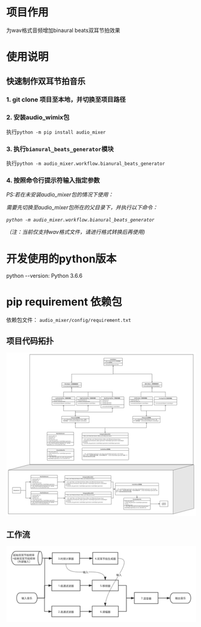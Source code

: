 # 项目作用
为wav格式音频增加binaural beats双耳节拍效果

# 使用说明
## 快速制作双耳节拍音乐
### 1. git clone 项目至本地，并切换至项目路径

### 2. 安装audio_wimix包
执行`python -m pip install audio_mixer`

### 3. 执行`bianural_beats_generator`模块
执行`python -m audio_mixer.workflow.bianural_beats_generator`

### 4. 按照命令行提示符输入指定参数

*PS:若在未安装audio_mixer包的情况下使用：*

*需要先切换至audio_mixer包所在的父目录下，并执行以下命令：*

*`python -m audio_mixer.workflow.bianural_beats_generator`*

*（注：当前仅支持wav格式文件，请进行格式转换后再使用)*


# 开发使用的python版本
python --version: Python 3.6.6

# pip requirement 依赖包
依赖包文件：
`audio_mixer/config/requirement.txt`

## 项目代码拓扑
![代码拓扑](https://github.com/willerhehehe/audio_mixer/blob/master/img/audio_mixer.svg)
## 工作流
![工作流](https://github.com/willerhehehe/audio_mixer/blob/master/img/workflow.svg)
